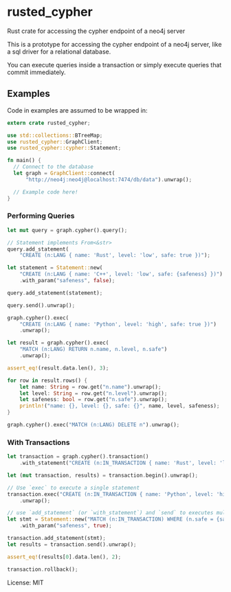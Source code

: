 # rusted_cypher

Rust crate for accessing the cypher endpoint of a neo4j server

This is a prototype for accessing the cypher endpoint of a neo4j server, like a sql
driver for a relational database.

You can execute queries inside a transaction or simply execute queries that commit immediately.

## Examples

Code in examples are assumed to be wrapped in:

```rust
extern crate rusted_cypher;

use std::collections::BTreeMap;
use rusted_cypher::GraphClient;
use rusted_cypher::cypher::Statement;

fn main() {
  // Connect to the database
  let graph = GraphClient::connect(
      "http://neo4j:neo4j@localhost:7474/db/data").unwrap();

  // Example code here!
}
```

### Performing Queries

```rust
let mut query = graph.cypher().query();

// Statement implements From<&str>
query.add_statement(
    "CREATE (n:LANG { name: 'Rust', level: 'low', safe: true })");

let statement = Statement::new(
    "CREATE (n:LANG { name: 'C++', level: 'low', safe: {safeness} })")
    .with_param("safeness", false);

query.add_statement(statement);

query.send().unwrap();

graph.cypher().exec(
    "CREATE (n:LANG { name: 'Python', level: 'high', safe: true })")
    .unwrap();

let result = graph.cypher().exec(
    "MATCH (n:LANG) RETURN n.name, n.level, n.safe")
    .unwrap();

assert_eq!(result.data.len(), 3);

for row in result.rows() {
    let name: String = row.get("n.name").unwrap();
    let level: String = row.get("n.level").unwrap();
    let safeness: bool = row.get("n.safe").unwrap();
    println!("name: {}, level: {}, safe: {}", name, level, safeness);
}

graph.cypher().exec("MATCH (n:LANG) DELETE n").unwrap();
```

### With Transactions

```rust
let transaction = graph.cypher().transaction()
    .with_statement("CREATE (n:IN_TRANSACTION { name: 'Rust', level: 'low', safe: true })");

let (mut transaction, results) = transaction.begin().unwrap();

// Use `exec` to execute a single statement
transaction.exec("CREATE (n:IN_TRANSACTION { name: 'Python', level: 'high', safe: true })")
    .unwrap();

// use `add_statement` (or `with_statement`) and `send` to executes multiple statements
let stmt = Statement::new("MATCH (n:IN_TRANSACTION) WHERE (n.safe = {safeness}) RETURN n")
    .with_param("safeness", true);

transaction.add_statement(stmt);
let results = transaction.send().unwrap();

assert_eq!(results[0].data.len(), 2);

transaction.rollback();
```

License: MIT
